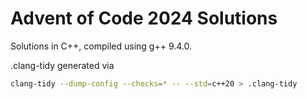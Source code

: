 # Advent of Code 2024 Solutions

Solutions in C++, compiled using g++ 9.4.0.

.clang-tidy generated via

```bash
clang-tidy --dump-config --checks=* -- --std=c++20 > .clang-tidy
```
